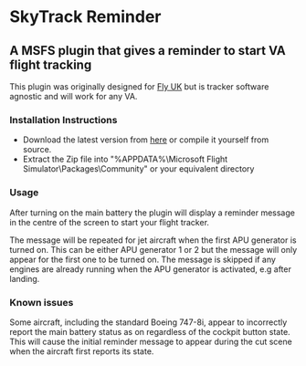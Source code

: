 # SkyTrack Reminder

##  A MSFS plugin that gives a reminder to start VA flight tracking

This plugin was originally designed for [Fly UK](https://flyuk.aero) but is tracker software agnostic and will work for any VA.

### Installation Instructions

* Download the latest version from [here](https://github.com/skslater/SkyTrackReminderMSFS/releases) or compile it yourself from source.
* Extract the Zip file into "%APPDATA%\Microsoft Flight Simulator\Packages\Community" or your equivalent directory

### Usage

After turning on the main battery the plugin will display a reminder message in the centre of the screen to start your flight tracker.

The message will be repeated for jet aircraft when the first APU generator is turned on.  This can be either APU generator 1 or 2 but the message will only appear for the first one to be turned on. The message is skipped if any engines are already running when the APU generator is activated, e.g after landing.

### Known issues

Some aircraft, including the standard Boeing 747-8i, appear to incorrectly report the main battery status as on regardless of the cockpit button state. This will cause the initial reminder message to appear during the cut scene when the aircraft first reports its state.
